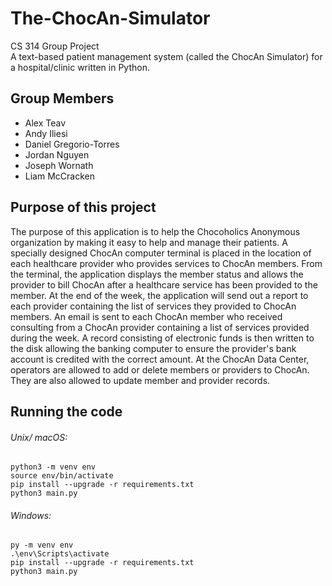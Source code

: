 # The-ChocAn-Simulator
CS 314 Group Project<br />
A text-based patient management system (called the ChocAn Simulator) for a hospital/clinic written in Python.

## Group Members
- Alex Teav
- Andy Iliesi
- Daniel Gregorio-Torres
- Jordan Nguyen
- Joseph Wornath
- Liam McCracken

## Purpose of this project
The purpose of this application is to help the Chocoholics Anonymous organization by making it easy to help and manage their patients. A specially designed ChocAn computer terminal is placed in the location of each healthcare provider who provides services to ChocAn members. From the terminal, the application displays the member status and allows the provider to bill ChocAn after a healthcare service has been provided to the member. At the end of the week, the application will send out a report to each provider containing the list of services they provided to ChocAn members. An email is sent to each ChocAn member who received consulting from a ChocAn provider containing a list of services provided during the week. A record consisting of electronic funds is then written to the disk allowing the banking computer to ensure the provider's bank account is credited with the correct amount. At the ChocAn Data Center, operators are allowed to add or delete members or providers to ChocAn. They are also allowed to update member and provider records.


## Running the code
###### Unix/ macOS:
```
python3 -m venv env
source env/bin/activate
pip install --upgrade -r requirements.txt
python3 main.py
```

###### Windows:
```
py -m venv env
.\env\Scripts\activate
pip install --upgrade -r requirements.txt
python3 main.py
```

